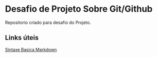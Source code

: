 # Desafio de Projeto Sobre Git/Github
Repositorio  criado para desafio do Projeto.

## Links úteis
[Sintaxe Basica Markdown](https://www.markdownguide.org/)
